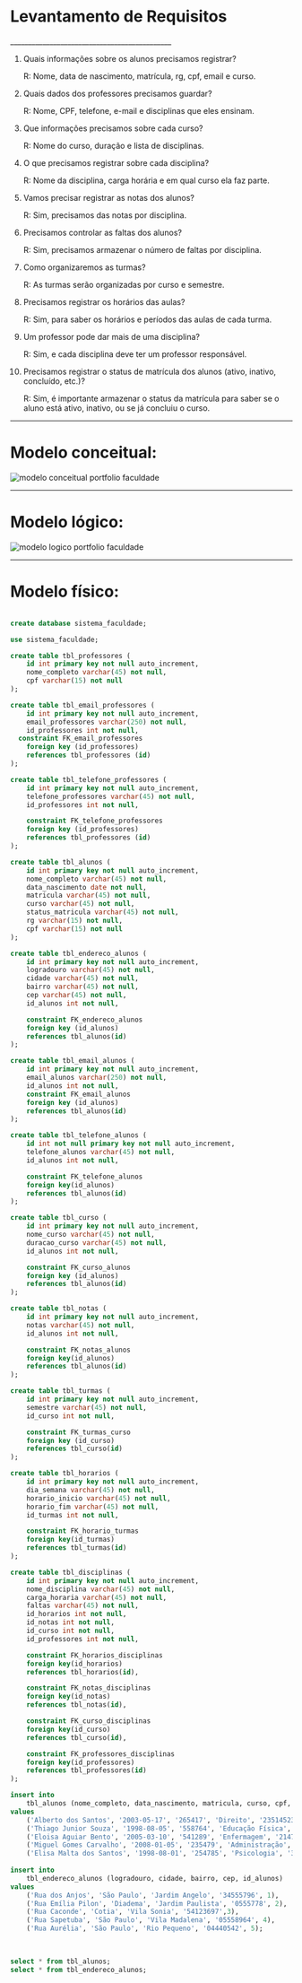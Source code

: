 <h1>Levantamento de Requisitos</h1>
_____________________________________________

1. Quais informações sobre os alunos precisamos registrar?

    R: Nome, data de nascimento, matrícula,  rg, cpf,  email e curso.

2. Quais dados dos professores precisamos guardar?

    R: Nome, CPF, telefone, e-mail e disciplinas que eles ensinam.

3. Que informações precisamos sobre cada curso?

    R: Nome do curso, duração e lista de disciplinas.

4. O que precisamos registrar sobre cada disciplina?

    R: Nome da disciplina, carga horária e em qual curso ela faz parte.

5. Vamos precisar registrar as notas dos alunos?

    R: Sim, precisamos das notas por disciplina.

6. Precisamos controlar as faltas dos alunos?

    R: Sim, precisamos armazenar o número de faltas por disciplina.

7. Como organizaremos as turmas?

    R: As turmas serão organizadas por curso e semestre.

8. Precisamos registrar os horários das aulas?

    R: Sim, para saber os horários e períodos das aulas de cada turma.

9. Um professor pode dar mais de uma disciplina?

    R: Sim, e cada disciplina deve ter um professor responsável.

10. Precisamos registrar o status de matrícula dos alunos (ativo, inativo, concluído, etc.)?
  
    R: Sim, é importante armazenar o status da matrícula para saber se o aluno está ativo, inativo, ou se já concluiu o curso.
  ________________________________________________________________________________________________

<h1>Modelo conceitual:</h1>

![modelo conceitual portfolio faculdade](https://github.com/user-attachments/assets/e1826907-9ae0-4668-a076-4fbe7a32ab1e)
__________________________________________________________________________________________________

<h1>Modelo lógico:</h1>

![modelo logico portfolio faculdade](https://github.com/user-attachments/assets/14dcf7bb-830b-457c-9b2f-9698e95e3479)
__________________________________________________________________________________________________

<h1>Modelo físico:</h1>

~~~SQL

create database sistema_faculdade;

use sistema_faculdade;

create table tbl_professores (
	id int primary key not null auto_increment,
	nome_completo varchar(45) not null,
	cpf varchar(15) not null
);

create table tbl_email_professores (
	id int primary key not null auto_increment,
	email_professores varchar(250) not null,
	id_professores int not null,
  constraint FK_email_professores
	foreign key (id_professores)
	references tbl_professores (id)
);

create table tbl_telefone_professores (
	id int primary key not null auto_increment,
	telefone_professores varchar(45) not null,
	id_professores int not null,

	constraint FK_telefone_professores
	foreign key (id_professores)
	references tbl_professores (id)
);

create table tbl_alunos (
	id int primary key not null auto_increment,
	nome_completo varchar(45) not null,
	data_nascimento date not null,
	matricula varchar(45) not null,
	curso varchar(45) not null,
	status_matricula varchar(45) not null,
	rg varchar(15) not null,
	cpf varchar(15) not null
);

create table tbl_endereco_alunos (
	id int primary key not null auto_increment,
	logradouro varchar(45) not null,
	cidade varchar(45) not null,
	bairro varchar(45) not null,
	cep varchar(45) not null,
	id_alunos int not null,

	constraint FK_endereco_alunos
	foreign key (id_alunos)
	references tbl_alunos(id)
);

create table tbl_email_alunos (
	id int primary key not null auto_increment,
	email_alunos varchar(250) not null,
	id_alunos int not null,
    constraint FK_email_alunos
    foreign key (id_alunos)
    references tbl_alunos(id)
);

create table tbl_telefone_alunos (
	id int not null primary key not null auto_increment,
	telefone_alunos varchar(45) not null,
	id_alunos int not null,

	constraint FK_telefone_alunos
	foreign key(id_alunos)
	references tbl_alunos(id)
);

create table tbl_curso (
	id int primary key not null auto_increment,
	nome_curso varchar(45) not null,
	duracao_curso varchar(45) not null,
	id_alunos int not null,

	constraint FK_curso_alunos
	foreign key (id_alunos)
	references tbl_alunos(id)	 
);

create table tbl_notas (
	id int primary key not null auto_increment,
	notas varchar(45) not null,
	id_alunos int not null,

	constraint FK_notas_alunos
	foreign key(id_alunos)
	references tbl_alunos(id)
);

create table tbl_turmas (
	id int primary key not null auto_increment,
	semestre varchar(45) not null,
	id_curso int not null,

	constraint FK_turmas_curso
	foreign key (id_curso)
	references tbl_curso(id)
);

create table tbl_horarios (
	id int primary key not null auto_increment,
	dia_semana varchar(45) not null,
	horario_inicio varchar(45) not null,
	horario_fim varchar(45) not null,
	id_turmas int not null,

	constraint FK_horario_turmas
	foreign key(id_turmas)
	references tbl_turmas(id)
);

create table tbl_disciplinas (
	id int primary key not null auto_increment,
	nome_disciplina varchar(45) not null,
	carga_horaria varchar(45) not null,
	faltas varchar(45) not null,
	id_horarios int not null,
	id_notas int not null,
	id_curso int not null,
	id_professores int not null,

	constraint FK_horarios_disciplinas
	foreign key(id_horarios)
	references tbl_horarios(id),

	constraint FK_notas_disciplinas
	foreign key(id_notas)
	references tbl_notas(id),

	constraint FK_curso_disciplinas
	foreign key(id_curso)
	references tbl_curso(id),

	constraint FK_professores_disciplinas
	foreign key(id_professores)
	references tbl_professores(id)
);

insert into 
	tbl_alunos (nome_completo, data_nascimento, matricula, curso, cpf, status_matricula, rg)
values 
	('Alberto dos Santos', '2003-05-17', '265417', 'Direito', '23514523689', 'Ativo', '648525349'),
	('Thiago Junior Souza', '1998-08-05', '558764', 'Educação Física', '24589612756', 'Concluído', '754218469'),
    ('Eloisa Aguiar Bento', '2005-03-10', '541289', 'Enfermagem', '21478564985', 'Inativo', '541978431'),
    ('Miguel Gomes Carvalho', '2008-01-05', '235479', 'Administração', '85479613548', 'Inativo', '478563149'),
    ('Elisa Malta dos Santos', '1998-08-01', '254785', 'Psicologia', '35417856941', 'Ativo', '854612497');
    
insert into 
	tbl_endereco_alunos (logradouro, cidade, bairro, cep, id_alunos)
values
	('Rua dos Anjos', 'São Paulo', 'Jardim Angelo', '34555796', 1),
    ('Rua Emília Pilon', 'Diadema', 'Jardim Paulista', '0555778', 2),
	('Rua Caconde', 'Cotia', 'Vila Sonia', '54123697',3),
    ('Rua Sapetuba', 'São Paulo', 'Vila Madalena', '05558964', 4),
    ('Rua Aurélia', 'São Paulo', 'Rio Pequeno', '04440542', 5);
    
    

select * from tbl_alunos;
select * from tbl_endereco_alunos;

~~~

